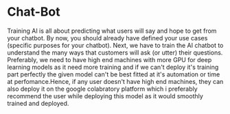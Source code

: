 # Chat-Bot
‍Training AI is all about predicting what users will say and hope to get from your chatbot. By now, you should already have defined your use cases (specific purposes for your chatbot). Next, we have to train the AI chatbot to understand the many ways that customers will ask (or utter) their questions.
Preferably, we need to have high end machines with more GPU for deep learning models as it need more training and if we can't deploy it's training part perfectly the given model can't be best fitted at it's automation or time at perfomance.Hence, if any user doesn't have high end machines, they can also deploy it on the google colabratory platform which i preferably recommend the user while deploying this model as it would smoothly trained and deployed. 

